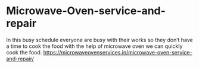 # Microwave-Oven-service-and-repair
In this busy schedule everyone are busy with their works so they don’t have a time to cook the food with the help of microwave oven we can quickly cook the food. https://microwaveovenservices.in/microwave-oven-service-and-repair/
